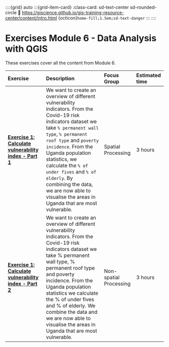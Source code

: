 ::::{grid} auto
:::{grid-item-card}
:class-card: sd-text-center sd-rounded-circle
:link: https://giscience.github.io/gis-training-resource-center/content/intro.html 
{octicon}`home-fill;1.5em;sd-text-danger`
:::
::::

# Exercises Module 6 - Data Analysis with QGIS

These exercises cover all the content from Module 6.

| Exercise| Description |Focus Group|Estimated time| 
| :-------------------- | :----------------- |:----------------- |:----------------- |
| __[Exercise 1: Calculate vulnerability index - Part 1](/content/Module_6/en_qgis_spatial_tools_ex2.md)__ | We want to create an overview of different vulnerability indicators. From the Covid-19 risk indicators dataset we take `% permanent wall type`, `% permanent roof type` and `poverty incidence`. From the Uganda population statistics, we calculate the `% of under fives` and `% of elderly`. By combining the data, we are now able to visualise the areas in Uganda that are most vulnerable. | Spatial Processing | 3 hours |
| __[Exercise 1: Calculate vulnerability index - Part 2](/content/Module_5/en_qgis_non_spatial_tools_ex2.md)__ | We want to create an overview of different vulnerability indicators. From the Covid-19 risk indicators dataset we take % permanent wall type, % permanent roof type and poverty incidence. From the Uganda population statistics we calculate the % of under fives and % of elderly. We combine the data and we are now able to visualise the areas in Uganda that are most vulnerable. | Non-spatial Processing | 3 hours |

